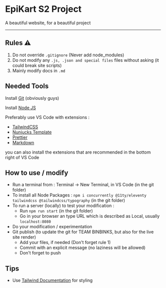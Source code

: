 # EpiKart S2 Project

A beautiful website, for a beautiful project

---

## Rules ⚠️

1.  Do not override `.gitignore` (Never add node_modules)
2.  Do not modify any `.js, .json and special files` files without asking (it could break site scripts)
3.  Mainly modify docs in `.md`

## Needed Tools

Install [Git](https://git-scm.com/) (obviously guys)

Install [Node JS](https://nodejs.org/en/)

Preferably use VS Code with extensions :

- [TailwindCSS](https://marketplace.visualstudio.com/items?itemName=bradlc.vscode-tailwindcss)
- [Nunjucks Template](https://marketplace.visualstudio.com/items?itemName=eseom.nunjucks-template)
- [Prettier](https://marketplace.visualstudio.com/items?itemName=esbenp.prettier-vscode)
- [Markdown](https://marketplace.visualstudio.com/items?itemName=yzhang.markdown-all-in-one)

you can also install the extensions that are recommended in the bottom right of VS Code

## How to use / modify

- Run a terminal from : Terminal -> New Terminal, in VS Code (in the git folder)
- To install all Node Packages : `npm i concurrently @11ty/eleventy tailwindcss @tailwindcss/typography` (in the git folder)
- To run a server (locally) to test your modification :
  - Run `npm run start` (in the git folder)
  - Go in your browser an type URL which is described as Local, usually `localhost:8080`
- Do your modification / experimentation
- Git publish (to update the git for TEAM BINBINKS, but also for the live site render)
  - Add your files, if needed (Don't forget rule 1)
  - Commit with an explicit message (no laziness will be allowed)
  - Don't forget to push

## Tips

- Use [Tailwind Documentation](https://tailwindcss.com/docs/installation) for styling
